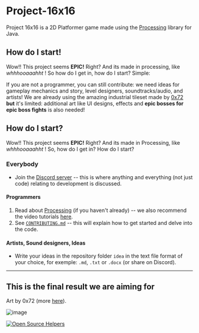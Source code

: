 # Project-16x16
Project 16x16 is a 2D Platformer game made using the [Processing](https://processing.org) library for Java. 

## How do I start!
Wow!! This project seems **EPIC!** Right? And its made in processing, like *whhhooaaahht* ! So how do I get in, how do I start? Simple:

If you are not a programmer, you can still contribute: we need ideas for gameplay mechanics and story, level designers, soundtracks/audio, and artists! We are already using the amazing industrial tileset made by [0x72](https://0x72.itch.io/16x16-industrial-tileset) **but** it's limited: additional art like UI designs, effects and **epic bosses for epic boss fights** is also needed!

## How do I start?
Wow!! This project seems **EPIC!** Right? And its made in Processing, like *whhhooaaahht* ! So, how do I get in? How do I start?

### Everybody
* Join the [Discord server](https://discord.gg/zDJSCqd) -- this is where anything and everything (not just code) relating to development is discussed.

#### Programmers
1. Read about [Processing](https://processing.org) (if you haven't already) -- we also recommend the video tutorials [here](https://www.youtube.com/watch?v=2VLaIr5Ckbs&list=PLRqwX-V7Uu6ZYJC7L-r6rX6utt6wwJCyi).
2. See [`CONTRIBUTING.md`](https://github.com/Stephcraft/Project-16x16/blob/development/CONTRIBUTING.md) -- this will explain how to get started and delve into the code.

#### Artists, Sound designers, Ideas
* Write your ideas in the repository folder `idea` in the text file format of your choice, for exemple: `.md`, `.txt` or `.docx` (or share on Discord).

---

## This is the final result we are aiming for
Art by 0x72 (more [here](https://0x72.itch.io/16x16-industrial-tileset)).

![image](https://img.itch.zone/aW1hZ2UvMTYyMzY0Lzc3MzkzMy5naWY=/794x1000/K7WB6P.gif) 

[![Open Source Helpers](https://www.codetriage.com/stephcraft/project-16x16/badges/users.svg)](https://www.codetriage.com/stephcraft/project-16x16)